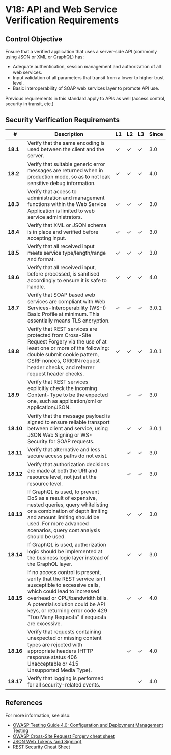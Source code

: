 # V18: API and Web Service Verification Requirements

## Control Objective

Ensure that a verified application that uses a server-side API (commonly using JSON or XML or GraphQL) has:

* Adequate authentication, session management and authorization of all web services.
* Input validation of all parameters that transit from a lower to higher trust level.
* Basic interoperability of SOAP web services layer to promote API use.

Previous requirements in this standard apply to APIs as well (access control, security in transit, etc.)

## Security Verification Requirements

| # | Description | L1 | L2 | L3 | Since |
| --- | --- | --- | --- | -- | -- |
| **18.1** | Verify that the same encoding is used between the client and the server. | ✓ | ✓ | ✓ | 3.0 |
| **18.2** | Verify that suitable generic error messages are returned when in production mode, so as to not leak sensitive debug information. | ✓ | ✓ | ✓ | 4.0 |
| **18.3** | Verify that access to administration and management functions within the Web Service Application is limited to web service administrators. | ✓ | ✓ | ✓ | 3.0 |
| **18.4** | Verify that XML or JSON schema is in place and verified before accepting input. | ✓ | ✓ | ✓ | 3.0 |
| **18.5** | Verify that all received input meets service type/length/range and format. | ✓ | ✓ | ✓ | 3.0 |
| **18.6** | Verify that all received input, before processed, is sanitised accordingly to ensure it is safe to handle. | ✓ | ✓ | ✓ | 4.0 |
| **18.7** | Verify that SOAP based web services are compliant with Web Services-Interoperability (WS-I) Basic Profile at minimum. This essentially means TLS encryption.  | ✓ | ✓ | ✓ | 3.0.1 |
| **18.8** | Verify that REST services are protected from Cross-Site Request Forgery via the use of at least one or more of the following: double submit cookie pattern, CSRF nonces, ORIGIN request header checks, and referrer request header checks. | ✓ | ✓ | ✓ | 3.0.1 |
| **18.9** | Verify that REST services explicitly check the incoming Content-Type to be the expected one, such as application/xml or application/JSON. |  | ✓ | ✓ | 3.0 |
| **18.10** | Verify that the message payload is signed to ensure reliable transport between client and service, using JSON Web Signing or WS-Security for SOAP requests. |  | ✓ | ✓ | 3.0.1 |
| **18.11** | Verify that alternative and less secure access paths do not exist. |  | ✓ | ✓ | 3.0 |
| **18.12** | Verify that authorization decisions are made at both the URI and resource level, not just at the resource level. |  | ✓ | ✓ | 3.0 |
| **18.13** | If GraphQL is used, to prevent DoS as a result of expensive, nested queries, query whitelisting or a combination of depth limiting and amount limiting should be used. For more advanced scenarios, query cost analysis should be used. |  | ✓ | ✓ | 3.0 |
| **18.14** | If GraphQL is used, authorization logic should be implemented at the business logic layer instead of the GraphQL layer. |  | ✓ | ✓ | 3.0 |
| **18.15** | If no access control is present, verify that the REST service isn't susceptible to excessive calls, which could lead to increased overhead or CPU/bandwidth bills. A potential solution could be API keys, or returning error code 429 "Too Many Requests" if requests are excessive. |  | ✓ | ✓ | 4.0 |
| **18.16** | Verify that requests containing unexpected or missing content types are rejected with appropriate headers (HTTP response status 406 Unacceptable or 415 Unsupported Media Type). |  | ✓ | ✓ | 4.0 |
| **18.17** | Verify that logging is performed for all security-related events. |  |  | ✓ | 4.0 |


## References

For more information, see also:

* [OWASP Testing Guide 4.0: Configuration and Deployment Management Testing](https://www.owasp.org/index.php/Testing_for_configuration_management)
* [OWASP Cross-Site Request Forgery cheat sheet](https://www.owasp.org/index.php/Cross-Site_Request_Forgery_(CSRF)_Prevention_Cheat_Sheet)
* [JSON Web Tokens (and Signing)](https://jwt.io/)
* [REST Security Cheat Sheet](https://www.owasp.org/index.php/REST_Security_Cheat_Sheet)
